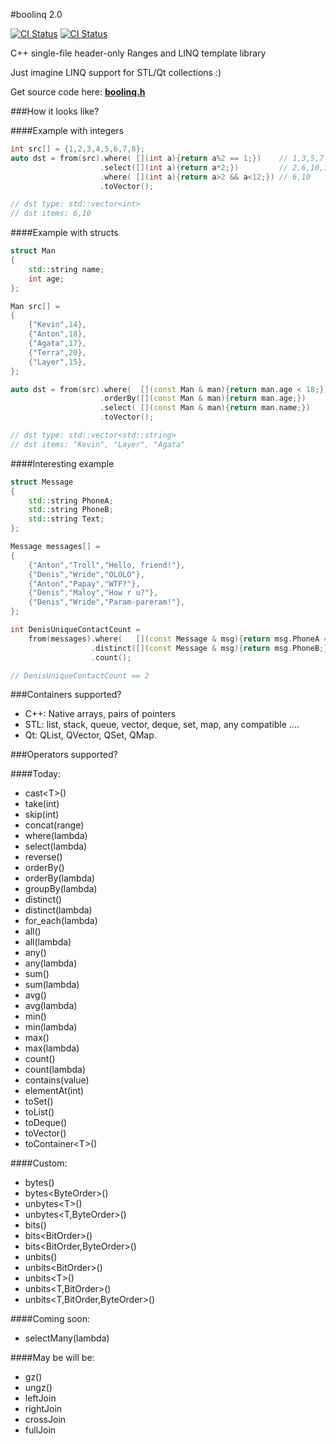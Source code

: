 #boolinq 2.0

[![CI Status](https://travis-ci.org/k06a/boolinq.svg?branch=master)](https://travis-ci.org/k06a/boolinq)
[![CI Status](https://coveralls.io/repos/k06a/boolinq/badge.svg?branch=master)](https://coveralls.io/github/k06a/boolinq)

C++ single-file header-only Ranges and LINQ template library

Just imagine LINQ support for STL/Qt collections :)

Get source code here: **[boolinq.h](/include/boolinq/boolinq.h)**

###How it looks like?

####Example with integers

```c++
int src[] = {1,2,3,4,5,6,7,8};
auto dst = from(src).where( [](int a){return a%2 == 1;})    // 1,3,5,7
                    .select([](int a){return a*2;})         // 2,6,10,14
                    .where( [](int a){return a>2 && a<12;}) // 6,10
                    .toVector();

// dst type: std::vector<int>
// dst items: 6,10
```

####Example with structs

```c++
struct Man
{
    std::string name;
    int age;
};

Man src[] =
{
    {"Kevin",14},
    {"Anton",18},
    {"Agata",17},
    {"Terra",20},
    {"Layer",15},
};

auto dst = from(src).where(  [](const Man & man){return man.age < 18;})
                    .orderBy([](const Man & man){return man.age;})
                    .select( [](const Man & man){return man.name;})
                    .toVector();

// dst type: std::vector<std::string>
// dst items: "Kevin", "Layer", "Agata"
```

####Interesting example

```c++
struct Message
{
    std::string PhoneA;
    std::string PhoneB;
    std::string Text;
};

Message messages[] =
{
    {"Anton","Troll","Hello, friend!"},
    {"Denis","Wride","OLOLO"},
    {"Anton","Papay","WTF?"},
    {"Denis","Maloy","How r u?"},
    {"Denis","Wride","Param-pareram!"},
};

int DenisUniqueContactCount =
    from(messages).where(   [](const Message & msg){return msg.PhoneA == "Denis";})
                  .distinct([](const Message & msg){return msg.PhoneB;})
                  .count();

// DenisUniqueContactCount == 2    
```

###Containers supported?

- C++: Native arrays, pairs of pointers
- STL: list, stack, queue, vector, deque, set, map, any compatible ....
- Qt: QList, QVector, QSet, QMap.

###Operators supported?

####Today:

- cast&lt;T&gt;()
- take(int)
- skip(int)
- concat(range)
- where(lambda)
- select(lambda)
- reverse()
- orderBy()
- orderBy(lambda)
- groupBy(lambda)
- distinct()
- distinct(lambda)
- for_each(lambda)
- all()
- all(lambda)
- any()
- any(lambda)
- sum()
- sum(lambda)
- avg()
- avg(lambda)
- min()
- min(lambda)
- max()
- max(lambda)
- count()
- count(lambda)
- contains(value)
- elementAt(int)
- toSet()
- toList()
- toDeque()
- toVector()
- toContainer&lt;T&gt;()

####Custom:

- bytes()
- bytes&lt;ByteOrder&gt;()
- unbytes&lt;T&gt;()
- unbytes&lt;T,ByteOrder&gt;()
- bits()
- bits&lt;BitOrder&gt;()
- bits&lt;BitOrder,ByteOrder&gt;()
- unbits()
- unbits&lt;BitOrder&gt;()
- unbits&lt;T&gt;()
- unbits&lt;T,BitOrder&gt;()
- unbits&lt;T,BitOrder,ByteOrder&gt;()

####Coming soon:

- selectMany(lambda)

####May be will be:

- gz()
- ungz()
- leftJoin
- rightJoin
- crossJoin
- fullJoin
